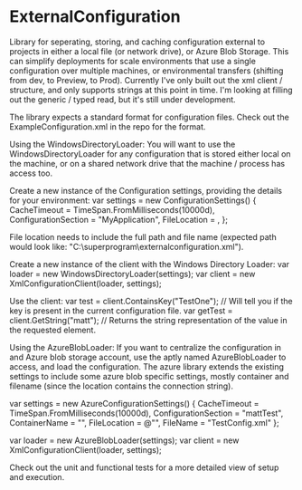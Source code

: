 # ExternalConfiguration
Library for seperating, storing, and caching configuration external to projects in either a local file (or network drive), or Azure Blob Storage.  This can simplify deployments for scale environments that use a single configuration over multiple machines, or environmental transfers (shifting from dev, to Preview, to Prod).  Currently I've only built out the xml client / structure, and only supports strings at this point in time.  I'm looking at filling out the generic / typed read, but it's still under development.

The library expects a standard format for configuration files.  Check out the ExampleConfiguration.xml in the repo for the format.

Using the WindowsDirectoryLoader:
You will want to use the WindowsDirectoryLoader for any configuration that is stored either local on the machine, or on a shared network drive that the machine / process has access too.

Create a new instance of the Configuration settings, providing the details for your environment:
var settings = new ConfigurationSettings()
{
	CacheTimeout = TimeSpan.FromMilliseconds(10000d),
	ConfigurationSection = "MyApplication",
	FileLocation = <PATH TO YOUR CONFIGURATION FILE>,
};

File location needs to include the full path and file name (expected path would look like: "C:\superprogram\externalconfiguration.xml").

Create a new instance of the client with the Windows Directory Loader:
var loader = new WindowsDirectoryLoader(settings);
var client = new XmlConfigurationClient(loader, settings);

Use the client:
var test = client.ContainsKey("TestOne"); // Will tell you if the key is present in the current configuration file.
var getTest = client.GetString("matt"); // Returns the string representation of the value in the requested element.

Using the AzureBlobLoader:
If you want to centralize the configuration in and Azure blob storage account, use the aptly named AzureBlobLoader to access, and load the configuration.  The azure library extends the existing settings to include some azure blob specific settings, mostly container and filename (since the location contains the connection string).

var settings = new AzureConfigurationSettings()
{
	CacheTimeout = TimeSpan.FromMilliseconds(10000d),
	ConfigurationSection = "mattTest",
	ContainerName = "<NAME OF THE CONTAINER IN THE STORAGE ACCOUNT>",
	FileLocation = @"<CONNECTION STRING TO THE AZURE BLOB ACCOUNT>",
	FileName = "TestConfig.xml"
};

var loader = new AzureBlobLoader(settings);
var client = new XmlConfigurationClient(loader, settings);

Check out the unit and functional tests for a more detailed view of setup and execution.
